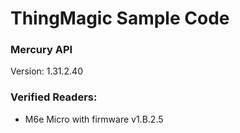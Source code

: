 # ThingMagic Sample Code

### Mercury API
Version: 1.31.2.40

### Verified Readers:
- M6e Micro with firmware v1.B.2.5 
